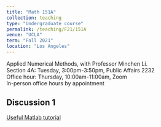 ```yaml
---
title: "Math 151A"
collection: teaching
type: "Undergraduate course"
permalink: /teaching/F21/151A
venue: "UCLA"
term: "Fall 2021"
location: "Los Angeles"
---
```

Applied Numerical Methods, with Professor Minchen Li. \
Section 4A: Tuesday, 3:00pm-3:50pm, Public Affairs 2232 \
Office hour: Thursday, 10:00am-11:00am, Zoom \
In-person office hours by appointment

## Discussion 1
[Useful Matlab tutorial](https://www.math.stonybrook.edu/~bishop/classes/math331.F17/Learning_MATLAB.pdf)
